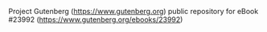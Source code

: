 Project Gutenberg (https://www.gutenberg.org) public repository for eBook #23992 (https://www.gutenberg.org/ebooks/23992)
